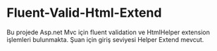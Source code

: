 # Fluent-Valid-Html-Extend

Bu projede Asp.net Mvc için fluent validation ve HtmlHelper extension işlemleri bulunmakta. Şuan için giriş seviyesi Helper Extend mevcut.

